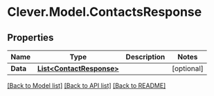 # Clever.Model.ContactsResponse
## Properties

Name | Type | Description | Notes
------------ | ------------- | ------------- | -------------
**Data** | [**List&lt;ContactResponse&gt;**](ContactResponse.md) |  | [optional] 

[[Back to Model list]](../README.md#documentation-for-models) [[Back to API list]](../README.md#documentation-for-api-endpoints) [[Back to README]](../README.md)

